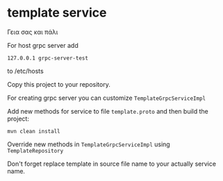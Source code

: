 # template service
Γεια σας και πάλι

For host grpc server add
```
127.0.0.1 grpc-server-test 
```
to /etc/hosts

Copy this project to your repository.

For creating grpc server you can customize ```TemplateGrpcServiceImpl```

Add new methods for service to file ```template.proto``` and then build the project:
```
mvn clean install
```
Override new methods in ```TemplateGrpcServiceImpl``` using ```TemplateRepository```

Don't forget replace template in source file name to your actually service name.

